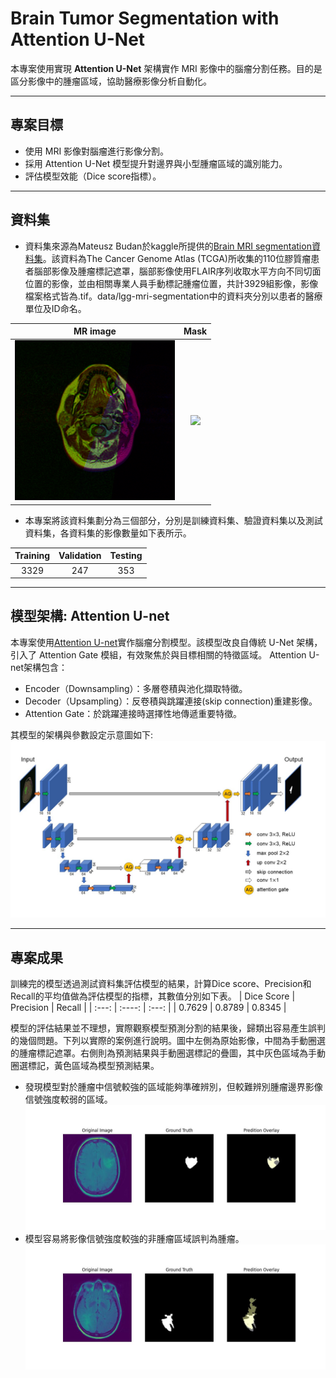 # Brain Tumor Segmentation with Attention U-Net

本專案使用實現 **Attention U-Net** 架構實作 MRI 影像中的腦瘤分割任務。目的是區分影像中的腫瘤區域，協助醫療影像分析自動化。

---

## 專案目標

- 使用 MRI 影像對腦瘤進行影像分割。
- 採用 Attention U-Net 模型提升對邊界與小型腫瘤區域的識別能力。
- 評估模型效能（Dice score指標）。

---

## 資料集

- 資料集來源為Mateusz Budan於kaggle所提供的[Brain MRI segmentation資料集](<https://www.kaggle.com/datasets/mateuszbuda/lgg-mri-segmentation> "Title")。該資料為The Cancer Genome Atlas (TCGA)所收集的110位膠質瘤患者腦部影像及腫瘤標記遮罩，腦部影像使用FLAIR序列收取水平方向不同切面位置的影像，並由相關專業人員手動標記腫瘤位置，共計3929組影像，影像檔案格式皆為.tif。data/lgg-mri-segmentation中的資料夾分別以患者的醫療單位及ID命名。

|                         MR image                        |                             Mask                             |
|:--:|:--:|
|<img src="data/train/images/TCGA_DU_5851_19950428_1.tif">|<img src="data/train/images/TCGA_DU_5851_19950428_1_mask.tif">|
    


- 本專案將該資料集劃分為三個部分，分別是訓練資料集、驗證資料集以及測試資料集，各資料集的影像數量如下表所示。

| Training    | Validation  | Testing       |
|     :---:   |    :----:   |      :---:    |
| 3329        | 247         | 353           |

---

## 模型架構: Attention U-net
本專案使用[Attention U-net](<https://arxiv.org/abs/1804.03999> "Title")實作腦瘤分割模型。該模型改良自傳統 U-Net 架構，引入了 Attention Gate 模組，有效聚焦於與目標相關的特徵區域。
Attention U-net架構包含：
- Encoder（Downsampling）：多層卷積與池化擷取特徵。
- Decoder（Upsampling）：反卷積與跳躍連接(skip connection)重建影像。
- Attention Gate：於跳躍連接時選擇性地傳遞重要特徵。

其模型的架構與參數設定示意圖如下:
![image1](/models/model_structure.jpg "model structure")

---

## 專案成果
訓練完的模型透過測試資料集評估模型的結果，計算Dice score、Precision和Recall的平均值做為評估模型的指標，其數值分別如下表。
| Dice Score  | Precision   | Recall        |
|     :---:   |    :----:   |      :---:    |
| 0.7629      | 0.8789      | 0.8345        |

模型的評估結果並不理想，實際觀察模型預測分割的結果後，歸類出容易產生誤判的幾個問題。下列以實際的案例進行說明。圖中左側為原始影像，中間為手動圈選的腫瘤標記遮罩。右側則為預測結果與手動圈選標記的疊圖，其中灰色區域為手動圈選標記，黃色區域為模型預測結果。
- 發現模型對於腫瘤中信號較強的區域能夠準確辨別，但較難辨別腫瘤邊界影像信號強度較弱的區域。
![image2](/results/overlay/TCGA_CS_5395_19981004_11_overlay.jpg "prediction example1")
- 模型容易將影像信號強度較強的非腫瘤區域誤判為腫瘤。
![image3](/results/overlay/TCGA_CS_4943_20000902_13_overlay.jpg "prediction example2")






